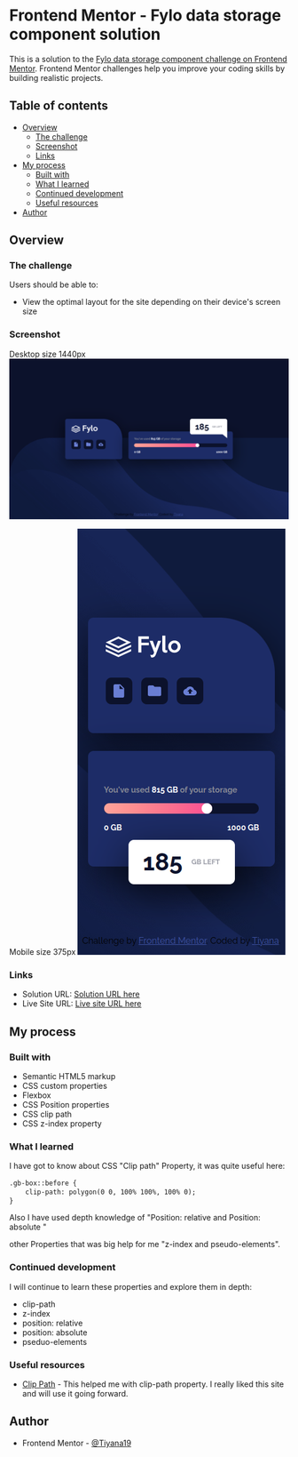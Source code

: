 # Frontend Mentor - Fylo data storage component solution

This is a solution to the [Fylo data storage component challenge on Frontend Mentor](https://www.frontendmentor.io/challenges/fylo-data-storage-component-1dZPRbV5n). Frontend Mentor challenges help you improve your coding skills by building realistic projects.

## Table of contents

- [Overview](#overview)
  - [The challenge](#the-challenge)
  - [Screenshot](#screenshot)
  - [Links](#links)
- [My process](#my-process)
  - [Built with](#built-with)
  - [What I learned](#what-i-learned)
  - [Continued development](#continued-development)
  - [Useful resources](#useful-resources)
- [Author](#author)

## Overview

### The challenge

Users should be able to:

- View the optimal layout for the site depending on their device's screen size

### Screenshot

Desktop size 1440px
![Desktop Size](images/desktop-screenshot.png)

Mobile size 375px
![Mobile Size](images/mobile-screenshot.png)

### Links

- Solution URL: [Solution URL here](https://github.com/Tiyana19/Fylo-data-storage-component)
- Live Site URL: [Live site URL here](https://tiyana19.github.io/Fylo-data-storage-component/)

## My process

### Built with

- Semantic HTML5 markup
- CSS custom properties
- Flexbox
- CSS Position properties
- CSS clip path
- CSS z-index property

### What I learned

I have got to know about CSS "Clip path" Property, it was quite useful here:

```
.gb-box::before {
    clip-path: polygon(0 0, 100% 100%, 100% 0);
}
```

Also I have used depth knowledge of "Position: relative and Position: absolute "

other Properties that was big help for me "z-index and pseudo-elements".

### Continued development

I will continue to learn these properties and explore them in depth:

- clip-path
- z-index
- position: relative
- position: absolute
- pseduo-elements

### Useful resources

- [Clip Path](https://bennettfeely.com/clippy/) - This helped me with clip-path property. I really liked this site and will use it going forward.

## Author

- Frontend Mentor - [@Tiyana19](https://www.frontendmentor.io/profile/Tiyana19)

